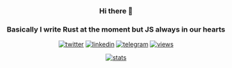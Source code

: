 <div align="center">
  
### Hi there 👋
### Basically I write Rust at the moment but JS always in our hearts

[linkedin]: https://img.shields.io/static/v1?label=&message=LinkedIn&&color=3B3B7A&logo=linkedin
[telegram]: https://img.shields.io/static/v1?label=&message=Telegram&&color=3B3B7A&logo=telegram
[twitter]: https://img.shields.io/static/v1?label=&message=Twitter&&color=3B3B7A&logo=twitter
[views]: https://komarev.com/ghpvc/?username=Raduc4&color=3B3B7A
[stats]: https://github-readme-stats.vercel.app/api?username=Raduc4&count_private=true&show_icons=true&theme=synthwave&include_all_commits=true
[languages]: https://github-readme-stats.vercel.app/api/top-langs?username=Raduc4&layout=compact&theme=synthwave

[![twitter]](https://twitter.com/radu_c4)
[![linkedin]](https://www.linkedin.com/in/radioncz/)
[![telegram]](https://t.me/lamacama600/)
[![views]](https://github.com/antonkomarev/github-profile-views-counter)
  
[![stats]](https://github.com/anuraghazra/github-readme-stats)

  
</div>
